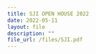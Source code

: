 ```yaml
---
title: SJI OPEN HOUSE 2022
date: 2022-05-11
layout: file
description: ""
file_url: /files/SJI.pdf
---
```


